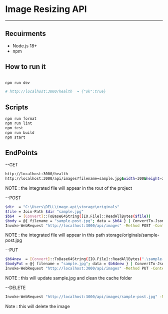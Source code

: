 # Image Resizing API



---

## Recuirments 

- Node.js 18+
- npm

## How to run it 

```bash

npm run dev

# http://localhost:3000/health  → {"ok":true}
```
## Scripts

```bash
npm run format
npm run lint
npm test
npm run build
npm start
```
## EndPoints

--GET
```bash
http://localhost:3000/health
http://localhost:3000/api/images?filename=sample.jpg&width=300&height=300
```
NOTE : the integrated file will appear in the rout of the project

--POST
```bash
$dir  = "C:\Users\DELL\image-api\storage\originals"
$file = Join-Path $dir "sample.jpg"
$b64  = [Convert]::ToBase64String([IO.File]::ReadAllBytes($file))
$body = @{ filename = "sample-post.jpg"; data = $b64 } | ConvertTo-Json
Invoke-WebRequest "http://localhost:3000/api/images" -Method POST -ContentType "application/json" -Body $body
```
NOTE : the integrated file will appear in this path storage/originals/sample-post.jpg 

--PUT 
```bash
$b64new  = [Convert]::ToBase64String([IO.File]::ReadAllBytes(".\sample-300x300.jpg"))
$bodyPut = @{ filename = "sample.jpg"; data = $b64new } | ConvertTo-Json
Invoke-WebRequest "http://localhost:3000/api/images" -Method PUT -ContentType "application/json" -Body $bodyPut
```
NOTE : this will update sample.jpg and clean the cache folder

--DELETE
```bash
Invoke-WebRequest "http://localhost:3000/api/images/sample-post.jpg" -Method DELETE
```
Note : this will delete the image 
